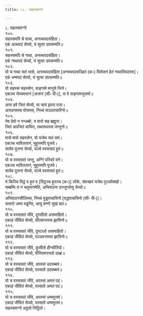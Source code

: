 ```yaml
---
title: ०८. सहस्सवग्गो

---
```

८. सहस्सवग्गो  
१००.  
सहस्समपि चे वाचा, अनत्थपदसंहिता।  
एकं अत्थपदं सेय्यो, यं सुत्वा उपसम्मति॥  
१०१.  
सहस्समपि चे गाथा, अनत्थपदसंहिता।  
एकं गाथापदं सेय्यो, यं सुत्वा उपसम्मति॥  
१०२.  
यो च गाथा सतं भासे, अनत्थपदसंहिता [अनत्थपदसञ्हितं (क॰) विसेसनं हेतं गाथातिपदस्स]।  
एकं धम्मपदं सेय्यो, यं सुत्वा उपसम्मति॥  
१०३.  
यो सहस्सं सहस्सेन, सङ्गामे मानुसे जिने।  
एकञ्च जेय्यमत्तानं [अत्तानं (सी॰ पी॰)], स वे सङ्गामजुत्तमो॥  
१०४.  
अत्ता हवे जितं सेय्यो, या चायं इतरा पजा।  
अत्तदन्तस्स पोसस्स, निच्चं सञ्ञतचारिनो॥  
१०५.  
नेव देवो न गन्धब्बो, न मारो सह ब्रह्मुना।  
जितं अपजितं कयिरा, तथारूपस्स जन्तुनो॥  
१०६.  
मासे मासे सहस्सेन, यो यजेथ सतं समं।  
एकञ्च भावितत्तानं, मुहुत्तमपि पूजये।  
सायेव पूजना सेय्यो, यञ्चे वस्ससतं हुतं॥  
१०७.  
यो च वस्ससतं जन्तु, अग्गिं परिचरे वने।  
एकञ्च भावितत्तानं, मुहुत्तमपि पूजये।  
सायेव पूजना सेय्यो, यञ्चे वस्ससतं हुतं॥  
१०८.  
यं किञ्चि यिट्ठं व हुतं व [यिट्ठञ्च हुतञ्च (क॰)] लोके, संवच्छरं यजेथ पुञ्ञपेक्खो।  
सब्बम्पि तं न चतुभागमेति, अभिवादना उज्जुगतेसु सेय्यो॥  
१०९.  
अभिवादनसीलिस्स, निच्चं वुड्ढापचायिनो [वद्धापचायिनो (सी॰ पी॰)]।  
चत्तारो धम्मा वड्ढन्ति, आयु वण्णो सुखं बलं॥  
११०.  
यो च वस्ससतं जीवे, दुस्सीलो असमाहितो।  
एकाहं जीवितं सेय्यो, सीलवन्तस्स झायिनो॥  
१११.  
यो च वस्ससतं जीवे, दुप्पञ्ञो असमाहितो।  
एकाहं जीवितं सेय्यो, पञ्ञवन्तस्स झायिनो॥  
११२.  
यो च वस्ससतं जीवे, कुसीतो हीनवीरियो।  
एकाहं जीवितं सेय्यो, वीरियमारभतो दळ्हं॥  
११३.  
यो च वस्ससतं जीवे, अपस्सं उदयब्बयं।  
एकाहं जीवितं सेय्यो, पस्सतो उदयब्बयं॥  
११४.  
यो च वस्ससतं जीवे, अपस्सं अमतं पदं।  
एकाहं जीवितं सेय्यो, पस्सतो अमतं पदं॥  
११५.  
यो च वस्ससतं जीवे, अपस्सं धम्ममुत्तमं।  
एकाहं जीवितं सेय्यो, पस्सतो धम्ममुत्तमं॥  
सहस्सवग्गो अट्ठमो निट्ठितो।  